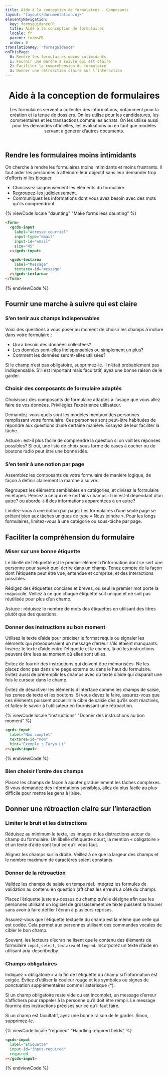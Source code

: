 ```yaml
---
title: Aide à la conception de formulaires - Composants
layout: "layouts/documentation.njk"
eleventyNavigation:
  key: formsguidanceFR
  title: Aide à la conception de formulaires
  locale: fr
  parent: formsFR
  order: 0
translationKey: "formsguidance"
onThisPage:
  0: Rendre les formulaires moins intimidants
  1: Fournir une marche à suivre qui est claire
  2: Faciliter la compréhension du formulaire
  3: Donner une rétroaction claire sur l’interaction
---
```


<header>

# Aide à la conception de formulaires

Les formulaires servent à collecter des informations, notamment pour la création et la tenue de dossiers. On les utilise pour les candidatures, les commentaires et les transactions comme les achats. On les utilise aussi pour les demandes officielles, les évaluations ou en tant que modèles servant à générer d’autres documents.

</header>

<section aria-label="Rendre les formulaires moins intimidants">

## Rendre les formulaires moins intimidants

On cherche à rendre les formulaires moins intimidants et moins frustrants. Il faut aider les personnes à atteindre leur objectif sans leur demander trop d’efforts ni les bloquer.

- Choisissez soigneusement les éléments du formulaire.
- Regroupez-les judicieusement.
- Communiquez les informations dont vous avez besoin avec des mots qu'ils comprendront.

<div class="comp-show">
  <form>
    <gcds-input
      label="Adresse courriel"
      input-type="email"
      input-id="email"
      size="45"
    ></gcds-input>
    <gcds-textarea
      label="Message"
      textarea-id="message"
    ></gcds-textarea>
  </form>
</div>

{% viewCode locale "daunting" "Make forms less daunting" %}

``` html
<form>
  <gcds-input
    label="Adresse courriel"
    input-type="email"
    input-id="email"
    size="45"
  ></gcds-input>

  <gcds-textarea
    label="Message"
    textarea-id="message"
  ></gcds-textarea>
</form>
```

{% endviewCode %}

</section>

<section aria-label="Fournir une marche à suivre qui est claire">

## Fournir une marche à suivre qui est claire

### S’en tenir aux champs indispensables

Voici des questions à vous poser au moment de choisir les champs à inclure dans votre formulaire :

- Qui a besoin des données collectées?
- Les données sont-elles indispensables ou simplement un plus?
- Comment les données seront-elles utilisées?

Si le champ n’est pas obligatoire, supprimez-le. Il n’était probablement pas indispensable. S’il est important mais facultatif, ayez une bonne raison de le garder.

### Choisir des composants de formulaire adaptés

Choisissez des composants de formulaire adaptés à l’usage que vous allez faire de vos données. Privilégiez l’expérience utilisateur.

Demandez-vous quels sont les modèles mentaux des personnes remplissant votre formulaire. Ces personnes sont peut-être habituées de répondre aux questions d’une certaine manière. Essayez de leur faciliter la tâche.

Astuce : est-il plus facile de comprendre la question si on voit les réponses possibles? Si oui, une liste de choix sous forme de cases à cocher ou de boutons radio peut être une bonne idée.

### S’en tenir à une notion par page

Assemblez les composants de votre formulaire de manière logique, de façon à définir clairement la marche à suivre.

Regroupez les éléments semblables en catégories, et divisez le formulaire en étapes. Pensez à ce qui relie certains champs : l’un est-il dépendant d’un autre? ou aborde-t-il des informations apparentées à un autre?

Limitez-vous à une notion par page. Les formulaires d’une seule page se prêtent bien aux tâches uniques de type « Nous joindre ». Pour les longs formulaires, limitez-vous à une catégorie ou sous-tâche par page.

</section>

<section aria-label="Faciliter la compréhension du formulaire">

## Faciliter la compréhension du formulaire

### Miser sur une bonne étiquette

Le libellé de l’étiquette est le premier élément d’information dont se sert une personne pour savoir quoi écrire dans un champ. Tenez compte de la façon dont l’étiquette peut être vue, entendue et comprise, et des interactions possibles. 

Rédigez des étiquettes concises et brèves, où seul le premier mot porte la majuscule. Veillez à ce que chaque étiquette soit unique et ne soit pas réutilisée pour plus d’un champ.  

Astuce : réduisez le nombre de mots des étiquettes en utilisant des titres plutôt que des questions.

### Donner des instructions au bon moment

Utilisez le texte d’aide pour préciser le format requis ou signaler les éléments qui provoqueraient un message d’erreur s’ils étaient manquants. Insérez le texte d’aide entre l’étiquette et le champ, là où les instructions peuvent être lues au moment où elles sont utiles.

Évitez de fournir des instructions qui doivent être mémorisées. Ne les placez donc pas dans une page externe ou dans le haut du formulaire. Évitez aussi de préremplir les champs avec du texte d’aide qui disparaît une fois le curseur dans le champ.

Évitez de désactiver les éléments d’interface comme les champs de saisie, les zones de texte et les boutons. Si vous devez le faire, assurez-vous que ces éléments puissent accueillir la cible de saisie dès qu’ils sont réactivés, et faites-le savoir à l’utilisateur en fournissant une rétroaction.

<div class="comp-show">
  <gcds-input
    label="Nom complet"
    textarea-id="nom"
    hint="Exemple : Taryn Li"
  ></gcds-input>
</div>

{% viewCode locale "instructions" "Donner des instructions au bon moment" %}

``` html
<gcds-input
  label="Nom complet"
  textarea-id="nom"
  hint="Exemple : Taryn Li"
></gcds-input>
```

{% endviewCode %}

### Bien choisir l’ordre des champs

Placez les champs de façon à ajouter graduellement les tâches complexes. Si vous demandez des informations sensibles, allez du plus facile au plus difficile pour mettre les gens à l’aise.

</section>

<section aria-label="Donner une rétroaction claire sur l’interaction">

## Donner une rétroaction claire sur l’interaction

### Limiter le bruit et les distractions

Réduisez au minimum le texte, les images et les distractions autour du champ du formulaire. Un libellé d’étiquette court, la mention « obligatoire » et un texte d’aide sont tout ce qu’il vous faut.

Alignez les champs sur la droite. Veillez à ce que la largeur des champs et le nombre maximum de caractères soient constants.

### Donner de la rétroaction

Validez les champs de saisie en temps réel. Intégrez les formules de validation au contenu en question (affichez les erreurs à côté du champ).

Placez l’étiquette juste au-dessus du champ qu’elle désigne afin que les personnes utilisant un logiciel de grossissement de texte puissent la trouver sans avoir à faire défiler l’écran à plusieurs reprises.

Assurez-vous que l’étiquette textuelle du champ est la même que celle qui est codée. Cela permet aux personnes utilisant des commandes vocales de cibler le bon champ.

Souvent, les lecteurs d’écran ne lisent que le contenu des éléments de formulaire <span lang="en">`input`</span>, <span lang="en">`select`</span>, <span lang="en">`textarea`</span> et <span lang="en">`legend`</span>. Incorporez un texte d’aide en utilisant <span lang="en">aria-describedby</span>.

### Champs obligatoires

Indiquez « obligatoire » à la fin de l’étiquette du champ si l’information est exigée. Évitez d’utiliser la couleur rouge et les symboles ou signes de ponctuation supplémentaires comme l’astérisque (*).

Si un champ obligatoire reste vide ou est incomplet, un message d’erreur s’affichera pour rappeler à la personne qu’il doit être rempli. Le message fournira des instructions précises sur ce qu’il faut faire.

Si un champ est facultatif, ayez une bonne raison de le garder. Sinon, supprimez-le.

<div class="comp-show">
  <gcds-input
    label="Étiquette"
    input-id="input-required"
    required
  ></gcds-input>
</div>

{% viewCode locale "required" "Handling required fields" %}

``` html
<gcds-input
  label="Étiquette"
  input-id="input-required"
  required
></gcds-input>
```

{% endviewCode %}

</section>
